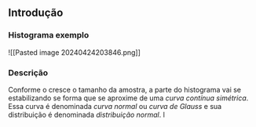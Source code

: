 ## Introdução

### Histograma exemplo
![[Pasted image 20240424203846.png]]
### Descrição
Conforme o cresce o tamanho da amostra, a parte do histograma vai se estabilizando se forma que se aproxime de uma *curva contínua simétrica*. Essa curva é denominada *curva normal* ou *curva de Glauss* e sua distribuição é denominada *distribuição normal*. l